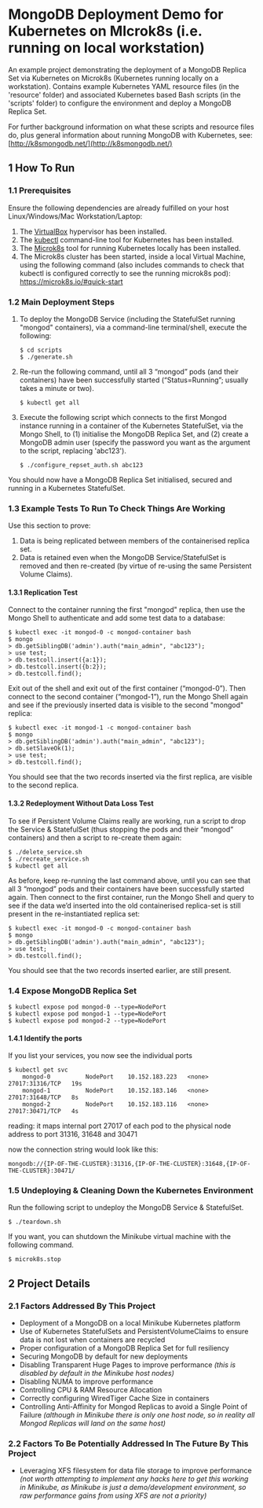 # MongoDB Deployment Demo for Kubernetes on MIcrok8s (i.e. running on local workstation)

An example project demonstrating the deployment of a MongoDB Replica Set via Kubernetes on Microk8s (Kubernetes running locally on a workstation). Contains example Kubernetes YAML resource files (in the 'resource' folder) and associated Kubernetes based Bash scripts (in the 'scripts' folder) to configure the environment and deploy a MongoDB Replica Set.

For further background information on what these scripts and resource files do, plus general information about running MongoDB with Kubernetes, see: [http://k8smongodb.net/](http://k8smongodb.net/)


## 1 How To Run

### 1.1 Prerequisites

Ensure the following dependencies are already fulfilled on your host Linux/Windows/Mac Workstation/Laptop:

1. The [VirtualBox](https://www.virtualbox.org/wiki/Downloads) hypervisor has been installed.
2. The [kubectl](https://kubernetes.io/docs/tasks/tools/install-kubectl/) command-line tool for Kubernetes has been installed.
3. The [Microk8s](https://microk8s.io/) tool for running Kubernetes locally has been installed.
4. The Microk8s cluster has been started, inside a local Virtual Machine, using the following command (also includes commands to check that kubectl is configured correctly to see the running microk8s pod): https://microk8s.io/#quick-start

### 1.2 Main Deployment Steps 

1. To deploy the MongoDB Service (including the StatefulSet running "mongod" containers), via a command-line terminal/shell, execute the following:

    ```
    $ cd scripts
    $ ./generate.sh
    ```

2. Re-run the following command, until all 3 “mongod” pods (and their containers) have been successfully started (“Status=Running”; usually takes a minute or two).

    ```
    $ kubectl get all
    ```

3. Execute the following script which connects to the first Mongod instance running in a container of the Kubernetes StatefulSet, via the Mongo Shell, to (1) initialise the MongoDB Replica Set, and (2) create a MongoDB admin user (specify the password you want as the argument to the script, replacing 'abc123').

    ```
    $ ./configure_repset_auth.sh abc123
    ```

You should now have a MongoDB Replica Set initialised, secured and running in a Kubernetes StatefulSet.

### 1.3 Example Tests To Run To Check Things Are Working

Use this section to prove:

1. Data is being replicated between members of the containerised replica set.
2. Data is retained even when the MongoDB Service/StatefulSet is removed and then re-created (by virtue of re-using the same Persistent Volume Claims).

#### 1.3.1 Replication Test

Connect to the container running the first "mongod" replica, then use the Mongo Shell to authenticate and add some test data to a database:

    $ kubectl exec -it mongod-0 -c mongod-container bash
    $ mongo
    > db.getSiblingDB('admin').auth("main_admin", "abc123");
    > use test;
    > db.testcoll.insert({a:1});
    > db.testcoll.insert({b:2});
    > db.testcoll.find();
    
Exit out of the shell and exit out of the first container (“mongod-0”). Then connect to the second container (“mongod-1”), run the Mongo Shell again and see if the previously inserted data is visible to the second "mongod" replica:

    $ kubectl exec -it mongod-1 -c mongod-container bash
    $ mongo
    > db.getSiblingDB('admin').auth("main_admin", "abc123");
    > db.setSlaveOk(1);
    > use test;
    > db.testcoll.find();
    
You should see that the two records inserted via the first replica, are visible to the second replica.

#### 1.3.2 Redeployment Without Data Loss Test

To see if Persistent Volume Claims really are working, run a script to drop the Service & StatefulSet (thus stopping the pods and their “mongod” containers) and then a script to re-create them again:

    $ ./delete_service.sh
    $ ./recreate_service.sh
    $ kubectl get all
    
As before, keep re-running the last command above, until you can see that all 3 “mongod” pods and their containers have been successfully started again. Then connect to the first container, run the Mongo Shell and query to see if the data we’d inserted into the old containerised replica-set is still present in the re-instantiated replica set:

    $ kubectl exec -it mongod-0 -c mongod-container bash
    $ mongo
    > db.getSiblingDB('admin').auth("main_admin", "abc123");
    > use test;
    > db.testcoll.find();
    
You should see that the two records inserted earlier, are still present.
### 1.4 Expose MongoDB Replica Set

    $ kubectl expose pod mongod-0 --type=NodePort
    $ kubectl expose pod mongod-1 --type=NodePort
    $ kubectl expose pod mongod-2 --type=NodePort
#### 1.4.1 Identify the ports
If you list your services, you now see the individual ports

    $ kubectl get svc
        mongod-0          NodePort    10.152.183.223   <none>        27017:31316/TCP   19s
        mongod-1          NodePort    10.152.183.146   <none>        27017:31648/TCP   8s
        mongod-2          NodePort    10.152.183.116   <none>        27017:30471/TCP   4s

reading: it maps internal port 27017 of each pod to the physical node address to port 31316, 31648 and 30471

now the connection string would look like this:

`mongodb://{IP-OF-THE-CLUSTER}:31316,{IP-OF-THE-CLUSTER}:31648,{IP-OF-THE-CLUSTER}:30471/`

### 1.5 Undeploying & Cleaning Down the Kubernetes Environment

Run the following script to undeploy the MongoDB Service & StatefulSet.

    $ ./teardown.sh

If you want, you can shutdown the Minikube virtual machine with the following command.

    $ microk8s.stop

## 2 Project Details

### 2.1 Factors Addressed By This Project

* Deployment of a MongoDB on a local Minikube Kubernetes platform
* Use of Kubernetes StatefulSets and PersistentVolumeClaims to ensure data is not lost when containers are recycled
* Proper configuration of a MongoDB Replica Set for full resiliency
* Securing MongoDB by default for new deployments
* Disabling Transparent Huge Pages to improve performance _(this is disabled by default in the Minikube host nodes)_
* Disabling NUMA to improve performance
* Controlling CPU & RAM Resource Allocation
* Correctly configuring WiredTiger Cache Size in containers
* Controlling Anti-Affinity for Mongod Replicas to avoid a Single Point of Failure _(although in Minikube there is only one host node, so in reality all Mongod Replicas will land on the same host)_

### 2.2 Factors To Be Potentially Addressed In The Future By This Project

* Leveraging XFS filesystem for data file storage to improve performance _(not worth attempting to implement any hacks here to get this working in Minikube, as Minikube is just a demo/development environment, so raw performance gains from using XFS are not a priority)_

